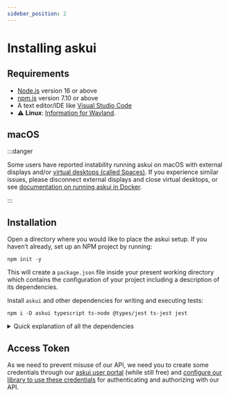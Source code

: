 ```yaml
---
sidebar_position: 2
---
```


# Installing askui

## Requirements

- [Node.js](https://nodejs.org/) version 16 or above
- [npm.js](https://www.npmjs.com/) version 7.10 or above
- A text editor/IDE like [Visual Studio Code](https://code.visualstudio.com/)
- :warning: **Linux**: [Information for Wayland](../07-Troubleshooting/linux.md#wayland).


## macOS

:::danger

Some users have reported instability running askui on macOS with external displays and/or [virtual desktops (called Spaces)](https://support.apple.com/en-gb/guide/mac-help/mh14112/mac). If you experience similar issues, please disconnect external displays and close virtual desktops, or see [documentation on running askui in Docker](../04-Continuous%20Integration/askui-ui-controller-docker-images.md).

:::

## Installation

Open a directory where you would like to place the askui setup. If you haven’t already, set up an NPM project by running:

```shell
npm init -y
```

This will create a `package.json` file inside your present working directory which contains the configuration of your project including a description of its dependencies.

Install `askui` and other dependencies for writing and executing tests:

```shell
npm i -D askui typescript ts-node @types/jest ts-jest jest
```

<details>
  <summary>Quick explanation of all the dependencies</summary>

- [askui](https://www.npmjs.com/package/askui): Controlling a multitude of operating systems with commands based on automatically detected screen elements etc.
- [typescript](https://www.npmjs.com/package/typescript): Allowing you to write your tests in [TypeScript](https://www.typescriptlang.org/) instead of JavaScript
- [ts-node](https://www.npmjs.com/package/ts-node): TypeScript execution and REPL for node.js, with source map and native ESM support.
- [jest](https://www.npmjs.com/package/jest): Allowing you to write and run tests (`describe`, `it`, assertions, mocking etc.)
- [ts-jest](https://www.npmjs.com/package/ts-jest): A Jest transformer with source map support that lets you use Jest to test projects written in TypeScript
- [@types/jest](https://www.npmjs.com/package/@types/jest): Types for Jest

</details>

## Access Token

As we need to prevent misuse of our API, we need you to create some credentials through our [askui user portal](https://app.v2.askui.com/) (while still free) and [configure our library to use these credentials](../../api/Configuration/askui-ui-control-client#credentials) for authenticating and authorizing with our API.
